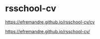 # rsschool-cv

 https://efremandre.github.io/rsschool-cv/cv

 https://efremandre.github.io/rsschool-cv/
